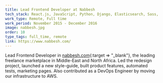 ```yaml
---
title: Lead Frontend Developer at Nabbesh
tech_stack: React.js, JavaScript, Python, Django, Elasticsearch, Sass, py.test, AWS, Docker, Terraform
work_type: Remote, Full time
work_period: November 2015 - December 2016
image: nabbesh.jpg
order: 10
type_tags: full_time, remote
link: https://www.nabbesh.com/
---
```


Lead Frontend Developer in [nabbesh.com](https://www.nabbesh.com){:target => "_blank"}, the leading freelance marketplace in Middle-East and North Africa. Led the redesign project, launched a new style-guide, built product features, automated tests, marketing pages. Also contributed as a DevOps Engineer by moving our infrastructure to AWS.
